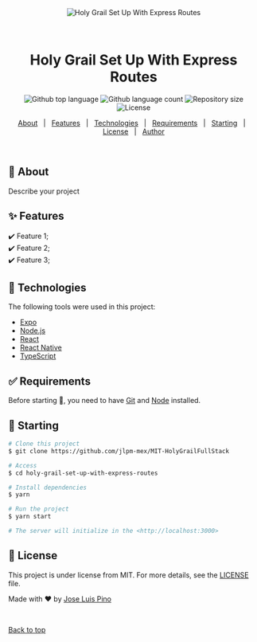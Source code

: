 <div align="center" id="top"> 
  <img src="./.github/app.gif" alt="Holy Grail Set Up With Express Routes" />

  &#xa0;

  <!-- <a href="https://holygrailsetupwithexpressroutes.netlify.app">Demo</a> -->
</div>

<h1 align="center">Holy Grail Set Up With Express Routes</h1>

<p align="center">
  <img alt="Github top language" src="https://img.shields.io/github/languages/top/jlpm-mex/MIT-HolyGrailFullStack?color=56BEB8">

  <img alt="Github language count" src="https://img.shields.io/github/languages/count/jlpm-mex/MIT-HolyGrailFullStack?color=56BEB8">

  <img alt="Repository size" src="https://img.shields.io/github/repo-size/jlpm-mex/MIT-HolyGrailFullStack?color=56BEB8">

  <img alt="License" src="https://img.shields.io/github/license/jlpm-mex/MIT-HolyGrailFullStack?color=56BEB8">

  <!-- <img alt="Github issues" src="https://img.shields.io/github/issues/jlpm-mex/MIT-HolyGrailFullStack?color=56BEB8" /> -->

  <!-- <img alt="Github forks" src="https://img.shields.io/github/forks/jlpm-mex/MIT-HolyGrailFullStack?color=56BEB8" /> -->

  <!-- <img alt="Github stars" src="https://img.shields.io/github/stars/jlpm-mex/MIT-HolyGrailFullStack?color=56BEB8" /> -->
</p>

<!-- Status -->

<!-- <h4 align="center"> 
	🚧  Holy Grail Set Up With Express Routes 🚀 Under construction...  🚧
</h4> 

<hr> -->

<p align="center">
  <a href="#dart-about">About</a> &#xa0; | &#xa0; 
  <a href="#sparkles-features">Features</a> &#xa0; | &#xa0;
  <a href="#rocket-technologies">Technologies</a> &#xa0; | &#xa0;
  <a href="#white_check_mark-requirements">Requirements</a> &#xa0; | &#xa0;
  <a href="#checkered_flag-starting">Starting</a> &#xa0; | &#xa0;
  <a href="#memo-license">License</a> &#xa0; | &#xa0;
  <a href="https://github.com/{{YOUR_GITHUB_USERNAME}}" target="_blank">Author</a>
</p>

<br>

## :dart: About ##

Describe your project

## :sparkles: Features ##

:heavy_check_mark: Feature 1;\
:heavy_check_mark: Feature 2;\
:heavy_check_mark: Feature 3;

## :rocket: Technologies ##

The following tools were used in this project:

- [Expo](https://expo.io/)
- [Node.js](https://nodejs.org/en/)
- [React](https://pt-br.reactjs.org/)
- [React Native](https://reactnative.dev/)
- [TypeScript](https://www.typescriptlang.org/)

## :white_check_mark: Requirements ##

Before starting :checkered_flag:, you need to have [Git](https://git-scm.com) and [Node](https://nodejs.org/en/) installed.

## :checkered_flag: Starting ##

```bash
# Clone this project
$ git clone https://github.com/jlpm-mex/MIT-HolyGrailFullStack

# Access
$ cd holy-grail-set-up-with-express-routes

# Install dependencies
$ yarn

# Run the project
$ yarn start

# The server will initialize in the <http://localhost:3000>
```

## :memo: License ##

This project is under license from MIT. For more details, see the [LICENSE](LICENSE.md) file.


Made with :heart: by <a href="https://github.com/jlpmmex" target="_blank">Jose Luis Pino</a>

&#xa0;

<a href="#top">Back to top</a>
